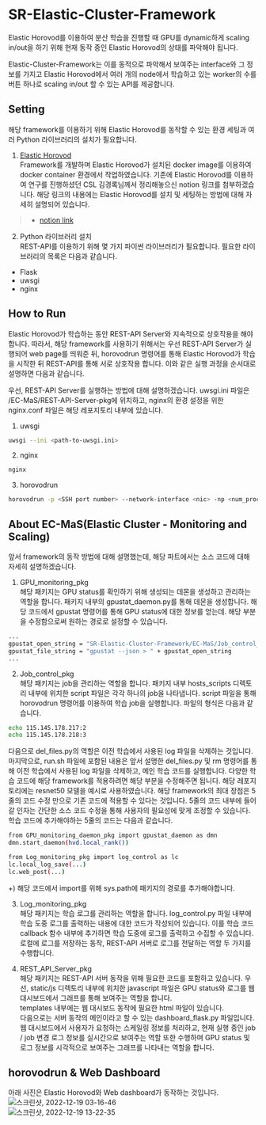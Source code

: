 # SR-Elastic-Cluster-Framework

Elastic Horovod를 이용하여 분산 학습을 진행할 때 GPU를 dynamic하게 scaling in/out을 하기 위해 현재 동작 중인 Elastic Horovod의 상태를 파악해야 됩니다.

Elastic-Cluster-Framework는 이를 동적으로 파악해서 보여주는 interface와 그 정보를 가지고 Elastic Horovod에서 여러 개의 node에서 학습하고 있는 worker의 수를 버튼 하나로 scaling in/out 할 수 있는 API를 제공합니다.
  
## Setting

해당 framework를 이용하기 위해 Elastic Horovod를 동작할 수 있는 환경 세팅과 여러 Python 라이브러리의 설치가 필요합니다.

1. [Elastic Horovod](https://horovod.readthedocs.io/en/stable/elastic_include.html)  
Framework를 개발하며 Elastic Horovod가 설치된 docker image를 이용하여 docker container 환경에서 작업하였습니다. 기존에 Elastic Horovod를 이용하여 연구를 진행하셨던 CSL 김경록님께서 정리해놓으신 notion 링크를 첨부하겠습니다. 해당 링크의 내용에는 Elastic Horovod를 설치 및 세팅하는 방법에 대해 자세히 설명되어 있습니다.
>+ [notion link](https://discreet-file-a73.notion.site/Elastic-Horovod-6ae5f2c3dac04b62b0f4605cf65b0d36)

2. Python 라이브러리 설치  
REST-API를 이용하기 위해 몇 가지 파이썬 라이브러리가 필요합니다. 필요한 라이브러리의 목록은 다음과 같습니다.  
+ Flask  
+ uwsgi  
+ nginx  
  
## How to Run

Elastic Horovod가 학습하는 동안 REST-API Server와 지속적으로 상호작용을 해야 합니다.
따라서, 해당 framework를 사용하기 위해서는 우선 REST-API Server가 실행되어 web page를 띄워준 뒤, horovodrun 명령어를 통해 Elastic Horovod가 학습을 시작한 뒤 REST-API를 통해 서로 상호작용 합니다.
이와 같은 실행 과정을 순서대로 설명하면 다음과 같습니다.

우선, REST-API Server를 실행하는 방법에 대해 설명하겠습니다. uwsgi.ini 파일은 /EC-MaS/REST-API-Server-pkg에 위치하고, nginx의 환경 설정을 위한 nginx.conf 파일은 해당 레포지토리 내부에 있습니다.

1. uwsgi

```sh
uwsgi --ini <path-to-uwsgi.ini>
```

2. nginx

```sh
nginx
```

3. horovodrun

```sh
horovodrun -p <SSH port number> --network-interface <nic> -np <num_proc> --min-np <min_num> --max-np <max_num> --host-discovery-script <path-to-job-script> sh <path-to-run-script>
```
  
## About EC-MaS(Elastic Cluster - Monitoring and Scaling)

앞서 framework의 동작 방법에 대해 설명했는데, 해당 파트에서는 소스 코드에 대해 자세히 설명하겠습니다.

1. GPU_monitoring_pkg  
해당 패키지는 GPU status를 확인하기 위해 생성되는 데몬을 생성하고 관리하는 역할을 합니다.
패키지 내부의 gpustat_daemon.py를 통해 데몬을 생성합니다.
해당 코드에서 gpustat 명령어를 통해 GPU status에 대한 정보를 얻는데. 해당 부분을 수정함으로써 원하는 경로로 설정할 수 있습니다.
```sh
...
gpustat_open_string = "SR-Elastic-Cluster-Framework/EC-MaS/Job_control_pkg/" + local_ip + "_gpustat.json"
gpustat_file_string = "gpustat --json > " + gpustat_open_string
...
```

2. Job_control_pkg  
해당 패키지는 job을 관리하는 역할을 합니다.
패키지 내부 hosts_scripts 디렉토리 내부에 위치한 script 파일은 각각 하나의 job을 나타냅니다.
script 파일을 통해 horovodrun 명령어를 이용하여 학습 job을 실행합니다.
파일의 형식은 다음과 같습니다.
```sh
echo 115.145.178.217:2
echo 115.145.178.218:3
```

다음으로 del_files.py의 역할은 이전 학습에서 사용된 log 파일을 삭제하는 것입니다.  
마지막으로, run.sh 파일에 포함된 내용은 앞서 설명한 del_files.py 및 rm 명령어를 통해 이전 학습에서 사용된 log 파일을 삭제하고, 메인 학습 코드를 실행합니다.
다양한 학습 코드에 해당 framework를 적용하려면 해당 부분을 수정해주면 됩니다.
해당 레포지토리에는 resnet50 모델을 예시로 사용하였습니다.
해당 framework의 최대 장점은 5줄의 코드 수정 만으로 기존 코드에 적용할 수 있다는 것입니다.
5줄의 코드 내부에 들어갈 인자는 간단한 소스 코드 수정을 통해 사용자의 필요성에 맞게 조정할 수 있습니다.
학습 코드에 추가해야하는 5줄의 코드는 다음과 같습니다.
```sh
from GPU_monitoring_daemon_pkg import gpustat_daemon as dmn
dmn.start_daemon(hvd.local_rank())
```

```sh
from Log_monitoring_pkg import log_control as lc
lc.local_log_save(...)
lc.web_post(...)
```
+) 해당 코드에서 import를 위해 sys.path에 패키지의 경로를 추가해야합니다.  

3. Log_monitoring_pkg  
해당 패키지는 학습 로그를 관리하는 역할을 합니다.
log_control.py 파일 내부에 학습 도중 로그를 출력하는 내용에 대한 코드가 작성되어 있습니다.
이를 학습 코드 callback 함수 내부에 추가하면 학습 도중에 로그를 출력하고 수집할 수 있습니다.
로컬에 로그를 저장하는 동작, REST-API 서버로 로그를 전달하는 역할 두 가지를 수행합니다.

4. REST_API_Server_pkg  
해당 패키지는 REST-API 서버 동작을 위해 필요한 코드를 포함하고 있습니다.
우선, static/js 디렉토리 내부에 위치한 javascript 파일은 GPU status와 로그를 웹 대시보드에서 그래프를 통해 보여주는 역할을 합니다.  
templates 내부에는 웹 대시보드 동작에 필요한 html 파일이 있습니다.  
다음으로는 서버 동작의 메인이라고 할 수 있는 dashboard_flask.py 파일입니다.
웹 대시보드에서 사용자가 요청하는 스케일링 정보를 처리하고, 현재 실행 중인 job / job 변경 로그 정보를 실시간으로 보여주는 역할 또한 수행하며 GPU status 및 로그 정보를 시각적으로 보여주는 그래프를 나타내는 역할을 합니다.

## horovodrun & Web Dashboard
아래 사진은 Elastic Horovod와 Web dashboard가 동작하는 것입니다.
![스크린샷, 2022-12-19 03-16-46](https://user-images.githubusercontent.com/30406090/208312830-7a2bac14-fd54-4e89-b171-e555cb15b904.png)  
![스크린샷, 2022-12-19 13-22-35](https://user-images.githubusercontent.com/30406090/208347088-73c31def-4b35-4980-b9bb-a99fe69d68aa.png)



















